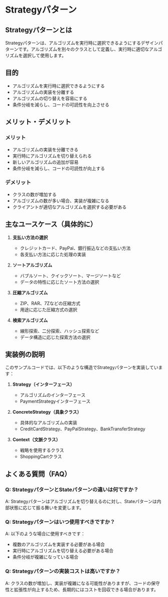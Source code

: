 # Strategyパターン

## Strategyパターンとは
Strategyパターンは、アルゴリズムを実行時に選択できるようにするデザインパターンです。アルゴリズムを別々のクラスとして定義し、実行時に適切なアルゴリズムを選択して使用します。

## 目的
- アルゴリズムを実行時に選択できるようにする
- アルゴリズムの実装を分離する
- アルゴリズムの切り替えを容易にする
- 条件分岐を減らし、コードの可読性を向上させる

## メリット・デメリット

### メリット
- アルゴリズムの実装を分離できる
- 実行時にアルゴリズムを切り替えられる
- 新しいアルゴリズムの追加が容易
- 条件分岐を減らし、コードの可読性が向上する

### デメリット
- クラスの数が増加する
- アルゴリズムの数が多い場合、実装が複雑になる
- クライアントが適切なアルゴリズムを選択する必要がある

## 主なユースケース（具体的に）

1. **支払い方法の選択**
   - クレジットカード、PayPal、銀行振込などの支払い方法
   - 各支払い方法に応じた処理の実装

2. **ソートアルゴリズム**
   - バブルソート、クイックソート、マージソートなど
   - データの特性に応じたソート方法の選択

3. **圧縮アルゴリズム**
   - ZIP、RAR、7Zなどの圧縮方式
   - 用途に応じた圧縮方式の選択

4. **検索アルゴリズム**
   - 線形探索、二分探索、ハッシュ探索など
   - データ構造に応じた探索方法の選択

## 実装例の説明
このサンプルコードでは、以下のような構造でStrategyパターンを実装しています：

1. **Strategy（インターフェース）**
   - アルゴリズムのインターフェース
   - PaymentStrategyインターフェース

2. **ConcreteStrategy（具象クラス）**
   - 具体的なアルゴリズムの実装
   - CreditCardStrategy、PayPalStrategy、BankTransferStrategy

3. **Context（文脈クラス）**
   - 戦略を使用するクラス
   - ShoppingCartクラス

## よくある質問（FAQ）

### Q: StrategyパターンとStateパターンの違いは何ですか？
A: Strategyパターンはアルゴリズムを切り替えるのに対し、Stateパターンは内部状態に応じて振る舞いを変更します。

### Q: Strategyパターンはいつ使用すべきですか？
A: 以下のような場合に使用すべきです：
- 複数のアルゴリズムを実装する必要がある場合
- 実行時にアルゴリズムを切り替える必要がある場合
- 条件分岐が複雑になっている場合

### Q: Strategyパターンの実装コストは高いですか？
A: クラスの数が増加し、実装が複雑になる可能性がありますが、コードの保守性と拡張性が向上するため、長期的にはコストを回収できる場合があります。 